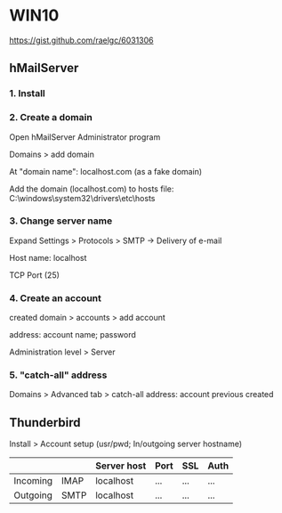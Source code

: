 # WIN10

https://gist.github.com/raelgc/6031306

##  hMailServer

### 1. Install

### 2. Create a domain

Open hMailServer Administrator program

Domains > add domain

At "domain name": localhost.com (as a fake domain)

Add the domain (localhost.com) to hosts file: C:\windows\system32\drivers\etc\hosts

### 3. Change server name

Expand Settings > Protocols > SMTP -> Delivery of e-mail

Host name: localhost

TCP Port (25)

### 4. Create an account

created domain > accounts > add account

address:  account name; password

Administration level > Server

### 5. "catch-all" address

Domains >  Advanced tab > catch-all address: account previous created  

## Thunderbird

Install > Account setup (usr/pwd; In/outgoing server hostname)

|   |   | Server host  | Port  | SSL  | Auth |
|---|---|---|---|---|---|
| Incoming  |  IMAP | localhost | ... |  ...  |  ... |
| Outgoing  |  SMTP |  localhost | ...  |  ... |  ... |
